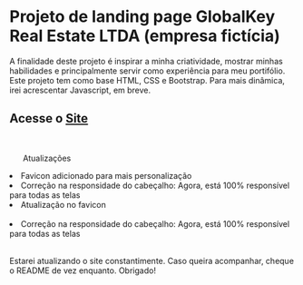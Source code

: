 <h1>Projeto de landing page GlobalKey Real Estate LTDA (empresa fictícia)</h1 <br>
<p>A finalidade deste projeto é inspirar a minha criatividade, mostrar minhas habilidades e principalmente servir como experiência para meu portifólio. <br> Este projeto tem como base HTML, CSS e Bootstrap. Para mais dinâmica, irei acrescentar Javascript, em breve.</p>
<h2>Acesse o <a href='https://globalkey.netlify.app/' target="_blank">Site</a></h2> <br>
  <ul>Atualizações</ul>
<li>Favicon adicionado para mais personalização</li>
<li>Correção na responsidade do cabeçalho: Agora, está 100% responsível para todas as telas</li>
<li>Atualização no favicon</li> <br>
<li>Correção na responsidade do cabeçalho: Agora, está 100% responsível para todas as telas</li> <br>
<p>Estarei atualizando o site constantimente. Caso queira acompanhar, cheque o README de vez enquanto. Obrigado!</p>
